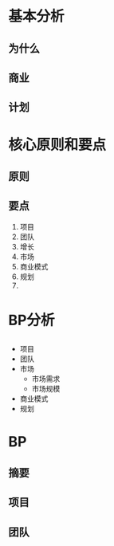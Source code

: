 
# 基本分析

## 为什么

## 商业

## 计划

# 核心原则和要点

## 原则

## 要点

1. 项目
2. 团队
3. 增长
4. 市场
5. 商业模式
6. 规划
7. 

# BP分析

## 

- 项目
- 团队
- 市场
	- 市场需求
	- 市场规模
- 商业模式
- 规划

# BP

## 摘要

## 项目

## 团队



